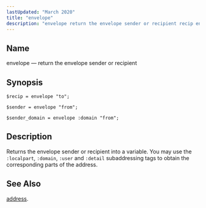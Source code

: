 ```yaml
---
lastUpdated: "March 2020"
title: "envelope"
description: "envelope return the envelope sender or recipient recip envelope to sender envelope from sender domain envelope domain from Returns the envelope sender or recipient into a variable You may use the localpart domain user and detail subaddressing tags to obtain the corresponding parts of the address address..."
---
```


<a name="sieve.ref.envelope"></a> 
## Name

envelope — return the envelope sender or recipient

## Synopsis

`$recip = envelope "to";`

`$sender = envelope "from";`

`$sender_domain = envelope :domain "from";`

<a name="idp30835952"></a> 
## Description

Returns the envelope sender or recipient into a variable. You may use the `:localpart`, `:domain`, `:user` and `:detail` subaddressing tags to obtain the corresponding parts of the address.

<a name="idp30839776"></a> 
## See Also

[address](/momentum/3/3-reference/sieve-ref-address).